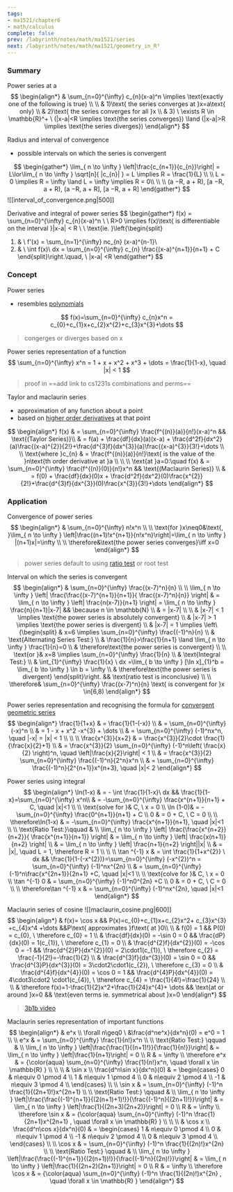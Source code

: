 ```yaml
---
tags:
- ma1521/chapter6
- math/calculus
complete: false
prev: /labyrinth/notes/math/ma1521/series
next: /labyrinth/notes/math/ma1521/geometry_in_R³
---
```

   
### Summary
Power series at a
$$
\begin{align*}
& \sum_{n=0}^{\infty} c_{n}(x-a)^n \implies \text{exactly one of the following is true} \\
\\
& 1)\text{ the series converges at }x=a\text{ only} \\
& 2)\text{ the series converges for all }x \\
& 3) \ \exists R \in \mathbb{R}^+ \ (|x-a|<R \implies \text{the series converges}) \land (|x-a|>R \implies \text{the series diverges})
\end{align*}
$$

Radius and interval of convergence
- possible intervals on which the series is convergent

$$
\begin{gather*}
\lim_{ n \to \infty } \left|\frac{c_{n+1}}{c_{n}}\right| = L\lor\lim_{ n \to \infty } \sqrt[n]{ |c_{n}| } = L \implies R = \frac{1}{L} \\
\\
L = 0 \implies R = \infty \land L = \infty \implies R = 0\\
\\
\\
(a −R, a + R), [a −R, a + R), (a −R, a + R], [a −R, a + R]
\end{gather*}
$$
![[interval_of_convergence.png|500]]

Derivative and integral of power series
$$
\begin{gather*}
f(x) = \sum_{n=0}^{\infty} c_{n}(x-a)^n \\
\\
R>0 \implies f(x)\text{ is differentiable on the interval }|x-a| < R \\
\\
\text{ie. }\left\{\begin{split}
1) & \ f'(x) = \sum_{n=1}^{\infty} nc_{n} (x-a)^{n-1}\\
2) & \ \int f(x)\ dx = \sum_{n=0}^{\infty} c_{n} \frac{(x-a)^{n+1}}{n+1} + C
\end{split}\right.\quad, \ |x-a| <R
\end{gather*}
$$
### Concept
Power series
- resembles [polynomials](/labyrinth/notes/math/ma1521/polynomials)

$$
f(x)=\sum_{n=0}^{\infty} c_{n}x^n = c_{0}+c_{1}x+c_{2}x^{2}+c_{3}x^{3}+\dots
$$
> congerges or diverges based on x

Power series representation of a function
$$
\sum_{n=0}^{\infty} x^n = 1 + x + x^2 + x^3 + \dots = \frac{1}{1-x}, \quad |x| < 1
$$
> proof in  ==add link to cs1231s combinations and perms== 

Taylor and maclaurin series
- approximation of any function about a point
- based on [higher order derivatives](/labyrinth/notes/math/math_fundementals/derivative_notation#^2e3691) at that point

$$
\begin{align*}
f(x) & = \sum_{n=0}^{\infty} \frac{f^{(n)}(a)}{n!}(x-a)^n && \text{(Taylor Series)}\\
& = f(a) + \frac{df}{dx}(a)(x-a) + \frac{d^2f}{dx^2}(a)\frac{(x-a)^{2}}{2!}+\frac{d^{3}f}{dx^{3}}(a)\frac{(x-a)^{3}}{3!}+\dots \\
\\
\text{where }c_{n} & = \frac{f^{(n)}(a)}{n!}\text{ is the value of the }n\text{th order derivative at }a \\
\\
\\
\text{at }a=0:\quad f(x) & = \sum_{n=0}^{\infty} \frac{f^{(n)}(0)}{n!}x^n && \text{(Maclaurin Series)} \\
& = f(0) + \frac{df}{dx}(0)x + \frac{d^2f}{dx^2}(0)\frac{x^{2}}{2!}+\frac{d^{3}f}{dx^{3}}(0)\frac{x^{3}}{3!}+\dots
\end{align*}
$$
### Application
Convergence of power series
$$
\begin{align*}
& \sum_{n=0}^{\infty} n!x^n \\
\\
\text{for }x\neq0&\text{, }\lim_{ n \to \infty } \left|\frac{(n+1)!x^{n+1}}{n!x^n}\right|=\lim_{ n \to \infty } |(n+1)x|=\infty \\
\\
\therefore&\text{the power series converges}\iff x=0
\end{align*}
$$
> power series default to using [ratio test](/labyrinth/notes/math/ma1521/series#^02e3ba) or root test

Interval on which the series is convergent
$$
\begin{align*}
& \sum_{n=0}^{\infty} \frac{(x-7)^n}{n} \\
\\
\lim_{ n \to \infty } \left|  \frac{\frac{(x-7)^{n+1}}{n+1}}{ \frac{(x-7)^n}{n}} \right| & = \lim_{ n \to \infty } \left|  \frac{n(x-7)}{n+1} \right| = \lim_{ n \to \infty } \frac{n}{n+1}|x-7| && \because n \in \mathbb{N} \\
& = |x-7| \\
\\
& |x-7| < 1 \implies \text{the power series is absolutely convergent} \\
& |x-7| > 1 \implies \text{the power series is divergent} \\
& |x-7| = 1 \implies \left\{\begin{split}
& x=6 \implies \sum_{n=0}^{\infty} \frac{(-1)^n}{n} \\
& \text{Alternating Series Test:} \\
& \frac{1}{n}>\frac{1}{n+1} \land \lim_{ n \to \infty } \frac{1}{n}=0 \\
& \therefore\text{the power series is convergent} \\
\\
\text{or }& x=8 \implies \sum_{n=0}^{\infty} \frac{1}{n} \\
& \text{Integral Test:} \\
& \int_{1}^{\infty} \frac{1}{x} \ dx =\lim_{ b \to \infty } [\ln x]_{1}^b = \lim_{ b \to \infty } \ln b = \infty \\
& \therefore\text{the power series is divergent}
\end{split}\right. && \text{ratio test is inconclusive} \\
\\
\therefore& \sum_{n=0}^{\infty} \frac{(x-7)^n}{n} \text{ is convergent for }x \in[6,8)
\end{align*}
$$

Power series representation and recognising the formula for [convergent geometric series](/labyrinth/notes/math/ma1521/series#^aa4638)
$$
\begin{align*}
\frac{1}{1+x} & = \frac{1}{1-(-x)} \\
& = \sum_{n=0}^{\infty} (-x)^n \\
& = 1 - x + x^2 -x^{3} + \dots \\
& = \sum_{n=0}^{\infty} (-1)^nx^n, \quad |-x| = |x| < 1 \\
\\
\\
\frac{x^{3}}{x+2} & = \frac{x^{3}}{2}\cdot \frac{1}{\frac{x}{2}+1} \\
& = \frac{x^{3}}{2} \sum_{n=0}^{\infty} (-1)^n\left( \frac{x}{2} \right)^n, \quad \left|\frac{x}{2}\right| < 1 \\
& = \frac{x^{3}}{2} \sum_{n=0}^{\infty} \frac{(-1)^n}{2^n}x^n \\
& = \sum_{n=0}^{\infty} \frac{(-1)^n}{2^{n+1}}x^{n+3}, \quad |x|< 2
\end{align*}
$$

Power series using integral
$$
\begin{align*}
\ln(1-x) & = - \int \frac{1}{1-x}\ dx && \frac{1}{1-x}=\sum_{n=0}^{\infty} x^n\\
& = -\sum_{n=0}^{\infty} \frac{x^{n+1}}{n+1} + C, \quad |x|<1 \\
\\
\text{solve for }& C, \ x = 0 \\
\ln (1-0)& = - \sum_{n=0}^{\infty} \frac{0^{n+1}}{n+1} + C \\
0 & = 0 + C, \ C = 0 \\
\\
\therefore\ln(1-x) & = -\sum_{n=0}^{\infty} \frac{x^{n+1}}{n+1}, \quad |x|<1 \\
\\
\text{Ratio Test:}\qquad & \\
\lim_{ n \to \infty } \left|  \frac{\frac{x^{n+2}}{n+2}}{ \frac{x^{n+1}}{n+1}} \right| & = \lim_{ n \to \infty } \left|  \frac{x(n+1)}{n+2} \right| \\
& = \lim_{ n \to \infty } \left|  \frac{n+1}{n+2} \right||x| \\
& = |x|, \quad L = 1, \therefore R = 1 \\
\\
\\
\tan ^{-1} x & = \int \frac{1}{1+x^{2}} \ dx && \frac{1}{1-(-x^{2})}=\sum_{n=0}^{\infty} (-x^{2})^n = \sum_{n=0}^{\infty} (-1)^nx^{2n} \\
& = \sum_{n=0}^{\infty} (-1)^n\frac{x^{2n+1}}{2n+1} +C, \quad |x|<1 \\
\\
\text{colve for }& C, \ x = 0 \\
\tan ^{-1} 0 & = \sum_{n=0}^{\infty} (-1)^n0^{2n} +C \\
0 & = 0 + C, \ C = 0 \\
\\
\therefore\tan ^{-1} x & = \sum_{n=0}^{\infty} (-1)^nx^{2n}, \quad |x|<1
\end{align*}
$$

Maclaurin series of cosine
![[maclaurin_cosine.png|600]]
$$
\begin{align*}
& f(x)= \cos x && P(x)=c_{0}+c_{1}x+c_{2}x^2+ c_{3}x^{3} +c_{4}x^4 +\dots &&P\text{ approximates }f\text{ at }0\\
\\
& f(0) = 1 && P(0) = c_{0}, \ \therefore c_{0} = 1 \\
& \frac{df}{dx}(0) = -\sin 0 = 0 && \frac{dP}{dx}(0) = 1(c_{1}), \ \therefore c_{1} = 0 \\
& \frac{d^{2}f}{dx^{2}}(0) = -\cos 0 = -1 && \frac{d^{2}P}{dx^{2}}(0) = 2\cdot1(c_{1}), \ \therefore c_{2} = \frac{-1}{2!}=-\frac{1}{2} \\
& \frac{d^{3}f}{dx^{3}}(0) = \sin 0 = 0 && \frac{d^{3}P}{dx^{3}}(0) = 3\cdot2\cdot1(c_{2}), \ \therefore c_{3} = 0 \\
& \frac{d^{4}f}{dx^{4}}(0) = \cos 0 = 1 && \frac{d^{4}P}{dx^{4}}(0) = 4\cdot3\cdot2 \cdot1(c_{4}), \ \therefore c_{4} = \frac{1}{4!}=\frac{1}{24} \\
\\
& \therefore f(x)=1-\frac{1}{2}x^2+\frac{1}{24}x^{4}+ \dots && \text{at or around }x=0 && \text{even terms ie. symmetrical about }x=0
\end{align*}
$$
> [3b1b video](https://www.youtube.com/watch?v=3d6DsjIBzJ4)

Maclaurin series representation of important functions
$$
\begin{align*}
& e^x \\
\forall n\geq0 \ &\frac{d^ne^x}{dx^n}(0) = e^0 = 1 \\
\\
e^x & = \sum_{n=0}^{\infty} \frac{1}{n!}x^n \\
\\
\text{Ratio Test:} \qquad & \\
\lim_{ n \to \infty } \left|\frac{\frac{1}{(n+1)!}}{\frac{1}{n!}}\right| & = \lim_{ n \to \infty } \left|\frac{1}{n+1}\right| = 0 \\
R & = \infty \\
\therefore e^x & = {\color{aqua} \sum_{n=0}^{\infty} \frac{1}{n!}x^n, \quad \forall x \in \mathbb{R} } \\
\\
\\
& \sin x \\
\frac{d^n\sin x}{dx^n}(0) & = \begin{cases}
0 & n\equiv 0 \pmod 4 \\
1 & n\equiv 1 \pmod 4 \\
0 & n\equiv 2 \pmod 4 \\
-1 & n\equiv 3 \pmod 4 \\
\end{cases} \\
\\
\sin x & = \sum_{n=0}^{\infty} (-1)^n \frac{1}{(2n+1)!}x^{2n+1} \\
\\
\text{Ratio Test:} \qquad & \\
\lim_{ n \to \infty } \left|\frac{\frac{(-1)^{n+1}}{(2(n+1)+1)!}}{\frac{(-1)^n}{(2n+1)!}}\right| & = \lim_{ n \to \infty } \left|\frac{1}{(2n+3)(2n+2)}\right| = 0 \\
R & = \infty \\
 \therefore \sin x & = {\color{aqua} \sum_{n=0}^{\infty} (-1)^n \frac{1}{2n+1}x^{2n+1} , \quad \forall x \in \mathbb{R} } \\
\\
\\
& \cos x \\
\frac{d^n\cos x}{dx^n}(0) & = \begin{cases}
1 & n\equiv 0 \pmod 4 \\
0 & n\equiv 1 \pmod 4 \\
-1 & n\equiv 2 \pmod 4 \\
0 & n\equiv 3 \pmod 4 \\
\end{cases} \\
\\
\cos x & = \sum_{n=0}^{\infty} (-1)^n \frac{1}{(2n)!}x^{2n} \\
\\
\text{Ratio Test:} \qquad & \\
\lim_{ n \to \infty } \left|\frac{\frac{(-1)^{n+1}}{(2(n+1))!}}{\frac{(-1)^n}{(2n)!}}\right| & = \lim_{ n \to \infty } \left|\frac{1}{(2n+2)(2n+1)}\right| = 0 \\
R & = \infty \\
 \therefore \cos x & = {\color{aqua} \sum_{n=0}^{\infty} (-1)^n \frac{1}{(2n)!}x^{2n} , \quad \forall x \in \mathbb{R} }
\end{align*}
$$